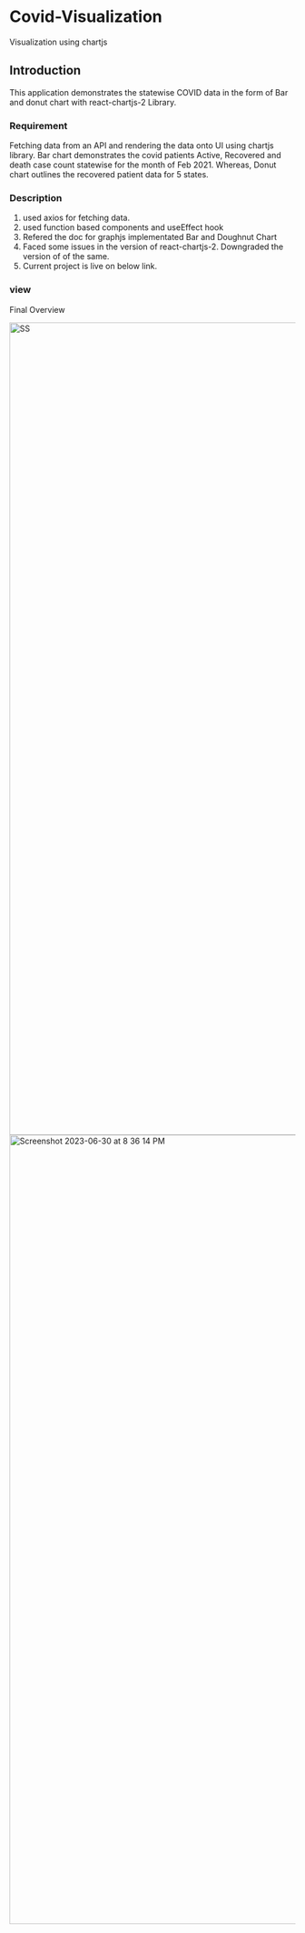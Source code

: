 # Covid-Visualization #
Visualization using chartjs


## Introduction ##

This application demonstrates the statewise COVID data in the form of Bar and donut chart with react-chartjs-2 Library.  

### Requirement  ###

Fetching data from an API and rendering the data onto UI using chartjs library.
Bar chart demonstrates the covid patients Active, Recovered and death case count statewise for the month of Feb 2021.
Whereas, Donut chart outlines the recovered patient data for 5 states.


### Description ###

1) used axios for fetching data.
2) used function based components and useEffect hook
3) Refered the doc for graphjs implementated Bar and Doughnut Chart
4) Faced some issues in the version of react-chartjs-2. Downgraded the version of 
    of the same. 
5) Current project is live on below link.


### view ###

Final Overview

<img width="1429" alt="SS" src="https://github.com/madhura-punde/Covid-Visualization-using-ChartJS/assets/101276214/9ef09c52-dbe5-45dc-a8ed-a99b815871e9">


<img width="1388" alt="Screenshot 2023-06-30 at 8 36 14 PM" src="https://github.com/madhura-punde/CovidVisualization/assets/101276214/a1d579c6-4337-47b8-9c1a-1a2220c3b568">
